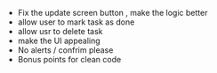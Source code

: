 -   Fix the update screen button , make the logic better
-   allow user to mark task as done
-   allow usr to delete task
-   make the UI appealing
-   No alerts / confrim please
-   Bonus points for clean code
